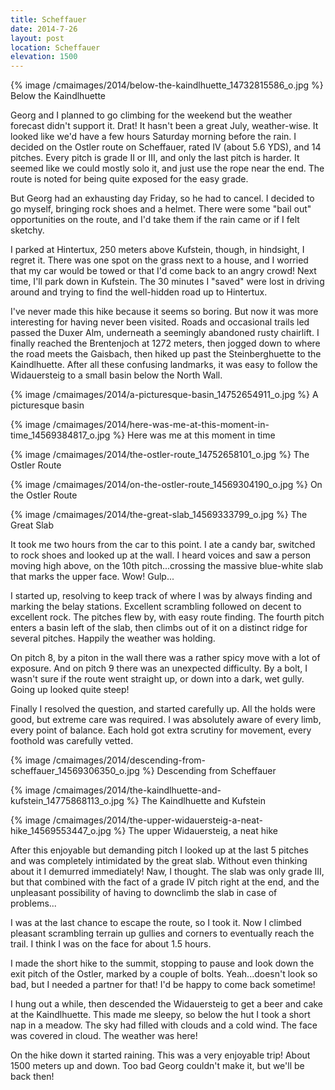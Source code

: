 ```yaml
---
title: Scheffauer
date: 2014-7-26
layout: post
location: Scheffauer
elevation: 1500
---
```


{% image /cmaimages/2014/below-the-kaindlhuette_14732815586_o.jpg %}
Below the Kaindlhuette


Georg and I planned to go climbing for the weekend but the weather forecast
didn't support it. Drat! It hasn't been a great July, weather-wise. It looked
like we'd have a few hours Saturday morning before the rain. I decided on the
Ostler route on Scheffauer, rated IV (about 5.6 YDS), and 14 pitches. Every
pitch is grade II or III, and only the last pitch is harder. It seemed like we
could mostly solo it, and just use the rope near the end. The route is noted for
being quite exposed for the easy grade.

But Georg had an exhausting day Friday, so he had to cancel. I decided to go
myself, bringing rock shoes and a helmet. There were some "bail out"
opportunities on the route, and I'd take them if the rain came or if I felt
sketchy.

I parked at Hintertux, 250 meters above Kufstein, though, in hindsight, I regret
it. There was one spot on the grass next to a house, and I worried that my car
would be towed or that I'd come back to an angry crowd! Next time, I'll park
down in Kufstein. The 30 minutes I "saved" were lost in driving around and
trying to find the well-hidden road up to Hintertux.

I've never made this hike because it seems so boring. But now it was more
interesting for having never been visited. Roads and occasional trails led
passed the Duxer Alm, underneath a seemingly abandoned rusty chairlift. I
finally reached the Brentenjoch at 1272 meters, then jogged down to where the
road meets the Gaisbach, then hiked up past the Steinberghuette to the
Kaindlhuette. After all these confusing landmarks, it was easy to follow the
Widauersteig to a small basin below the North Wall.

{% image /cmaimages/2014/a-picturesque-basin_14752654911_o.jpg %}
A picturesque basin



{% image /cmaimages/2014/here-was-me-at-this-moment-in-time_14569384817_o.jpg %}
Here was me at this moment in time


{% image /cmaimages/2014/the-ostler-route_14752658101_o.jpg %}
The Ostler Route



{% image /cmaimages/2014/on-the-ostler-route_14569304190_o.jpg %}
On the Ostler Route



{% image /cmaimages/2014/the-great-slab_14569333799_o.jpg %}
The Great Slab



It took me two hours from the car to this point. I ate a candy bar, switched to
rock shoes and looked up at the wall. I heard voices and saw a person moving
high above, on the 10th pitch...crossing the massive blue-white slab that marks
the upper face. Wow! Gulp...

I started up, resolving to keep track of where I was by always finding and
marking the belay stations. Excellent scrambling followed on decent to excellent
rock. The pitches flew by, with easy route finding. The fourth pitch enters a
basin left of the slab, then climbs out of it on a distinct ridge for several
pitches. Happily the weather was holding.

On pitch 8, by a piton in the wall there was a rather spicy move with a lot of
exposure. And on pitch 9 there was an unexpected difficulty. By a bolt, I wasn't
sure if the route went straight up, or down into a dark, wet gully. Going up
looked quite steep!

Finally I resolved the question, and started carefully up. All the holds were
good, but extreme care was required. I was absolutely aware of every limb, every
point of balance. Each hold got extra scrutiny for movement, every foothold was
carefully vetted.

{% image /cmaimages/2014/descending-from-scheffauer_14569306350_o.jpg %}
Descending from Scheffauer



{% image /cmaimages/2014/the-kaindlhuette-and-kufstein_14775868113_o.jpg %}
The Kaindlhuette and Kufstein



{% image /cmaimages/2014/the-upper-widauersteig-a-neat-hike_14569553447_o.jpg %}
The upper Widauersteig, a neat hike



After this enjoyable but demanding pitch I looked up at the last 5 pitches and
was completely intimidated by the great slab. Without even thinking about it I
demurred immediately! Naw, I thought. The slab was only grade III, but that
combined with the fact of a grade IV pitch right at the end, and the unpleasant
possibility of having to downclimb the slab in case of problems...

I was at the last chance to escape the route, so I took it. Now I climbed
pleasant scrambling terrain up gullies and corners to eventually reach the
trail. I think I was on the face for about 1.5 hours.

I made the short hike to the summit, stopping to pause and look down the exit
pitch of the Ostler, marked by a couple of bolts. Yeah...doesn't look so bad,
but I needed a partner for that! I'd be happy to come back sometime!

I hung out a while, then descended the Widauersteig to get a beer and cake at
the Kaindlhuette. This made me sleepy, so below the hut I took a short nap in a
meadow. The sky had filled with clouds and a cold wind. The face was covered in
cloud. The weather was here!

On the hike down it started raining. This was a very enjoyable trip! About 1500
meters up and down. Too bad Georg couldn't make it, but we'll be back then!

